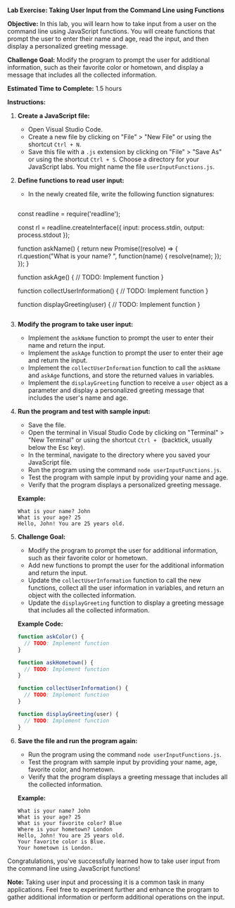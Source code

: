 **Lab Exercise: Taking User Input from the Command Line using Functions**

**Objective:** In this lab, you will learn how to take input from a user on the command line using JavaScript functions. You will create functions that prompt the user to enter their name and age, read the input, and then display a personalized greeting message.

**Challenge Goal:** Modify the program to prompt the user for additional information, such as their favorite color or hometown, and display a message that includes all the collected information.

**Estimated Time to Complete:** 1.5 hours

**Instructions:**

1. **Create a JavaScript file:**

   - Open Visual Studio Code.
   - Create a new file by clicking on "File" > "New File" or using the shortcut `Ctrl + N`.
   - Save this file with a `.js` extension by clicking on "File" > "Save As" or using the shortcut `Ctrl + S`. Choose a directory for your JavaScript labs. You might name the file `userInputFunctions.js`.

2. **Define functions to read user input:**

   - In the newly created file, write the following function signatures:

     ```javascript
    const readline = require('readline');

    const rl = readline.createInterface({
      input: process.stdin,
      output: process.stdout
    });

    function askName() {
      return new Promise((resolve) => {
        rl.question("What is your name? ", function(name) {
          resolve(name);
        });
      });
    }
    
     function askAge() {
       // TODO: Implement function
     }

     function collectUserInformation() {
       // TODO: Implement function
     }

     function displayGreeting(user) {
       // TODO: Implement function
     }
     ```

3. **Modify the program to take user input:**

   - Implement the `askName` function to prompt the user to enter their name and return the input.
   - Implement the `askAge` function to prompt the user to enter their age and return the input.
   - Implement the `collectUserInformation` function to call the `askName` and `askAge` functions, and store the returned values in variables.
   - Implement the `displayGreeting` function to receive a `user` object as a parameter and display a personalized greeting message that includes the user's name and age.

4. **Run the program and test with sample input:**

   - Save the file.
   - Open the terminal in Visual Studio Code by clicking on "Terminal" > "New Terminal" or using the shortcut `Ctrl + ` (backtick, usually below the Esc key).
   - In the terminal, navigate to the directory where you saved your JavaScript file.
   - Run the program using the command `node userInputFunctions.js`.
   - Test the program with sample input by providing your name and age.
   - Verify that the program displays a personalized greeting message.

   **Example:**

   ```
   What is your name? John
   What is your age? 25
   Hello, John! You are 25 years old.
   ```

5. **Challenge Goal:**

   - Modify the program to prompt the user for additional information, such as their favorite color or hometown.
   - Add new functions to prompt the user for the additional information and return the input.
   - Update the `collectUserInformation` function to call the new functions, collect all the user information in variables, and return an object with the collected information.
   - Update the `displayGreeting` function to display a greeting message that includes all the collected information.

   **Example Code:**

   ```javascript
   function askColor() {
     // TODO: Implement function
   }

   function askHometown() {
     // TODO: Implement function
   }

   function collectUserInformation() {
     // TODO: Implement function
   }

   function displayGreeting(user) {
     // TODO: Implement function
   }
   ```

6. **Save the file and run the program again:**

   - Run the program using the command `node userInputFunctions.js`.
   - Test the program with sample input by providing your name, age, favorite color, and hometown.
   - Verify that the program displays a greeting message that includes all the collected information.

   **Example:**

   ```
   What is your name? John
   What is your age? 25
   What is your favorite color? Blue
   Where is your hometown? London
   Hello, John! You are 25 years old.
   Your favorite color is Blue.
   Your hometown is London.
   ```

Congratulations, you've successfully learned how to take user input from the command line using JavaScript functions!

**Note:** Taking user input and processing it is a common task in many applications. Feel free to experiment further and enhance the program to gather additional information or perform additional operations on the input.